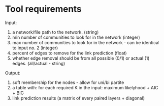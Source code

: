 Tool requirements
=================
Input:
1. a network/file path to the network. (string)
2. min number of communities to look for in the network (integer)
3. max number of communities to look for in the network - can be identical to input no. 2 (integer)
4. percent of edges to remove for the link prediction (float)
5. whether edge removal should be from all possible (0/1) or actual (1) edges. (all/actual - string)

Output:
1. soft membership for the nodes - allow for uni/bi partite
2. a table with: for each required K in the input: maximum likelyhood + AIC + BIC
3. link prediction results (a matrix of every paired layers + diagonal)